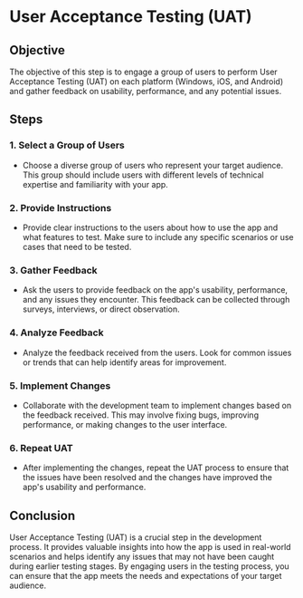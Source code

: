 # User Acceptance Testing (UAT)

## Objective

The objective of this step is to engage a group of users to perform User Acceptance Testing (UAT) on each platform (Windows, iOS, and Android) and gather feedback on usability, performance, and any potential issues.

## Steps

### 1. Select a Group of Users

- Choose a diverse group of users who represent your target audience. This group should include users with different levels of technical expertise and familiarity with your app.

### 2. Provide Instructions

- Provide clear instructions to the users about how to use the app and what features to test. Make sure to include any specific scenarios or use cases that need to be tested.

### 3. Gather Feedback

- Ask the users to provide feedback on the app's usability, performance, and any issues they encounter. This feedback can be collected through surveys, interviews, or direct observation.

### 4. Analyze Feedback

- Analyze the feedback received from the users. Look for common issues or trends that can help identify areas for improvement.

### 5. Implement Changes

- Collaborate with the development team to implement changes based on the feedback received. This may involve fixing bugs, improving performance, or making changes to the user interface.

### 6. Repeat UAT

- After implementing the changes, repeat the UAT process to ensure that the issues have been resolved and the changes have improved the app's usability and performance.

## Conclusion

User Acceptance Testing (UAT) is a crucial step in the development process. It provides valuable insights into how the app is used in real-world scenarios and helps identify any issues that may not have been caught during earlier testing stages. By engaging users in the testing process, you can ensure that the app meets the needs and expectations of your target audience.